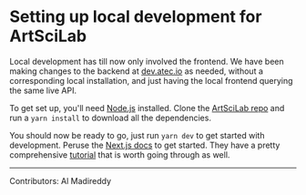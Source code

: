 # Setting up local development for ArtSciLab

Local development has till now only involved the frontend. We have been making changes to the backend at [dev.atec.io](https://dev.atec.io) as needed, without a corresponding local installation, and just having the local frontend querying the same live API.

To get set up, you'll need [Node.js](https://nodejs.org) installed. Clone the [ArtSciLab repo](https://github.com/artscilab/artscilab) and run a `yarn install` to download all the dependencies. 

You should now be ready to go, just run `yarn dev` to get started with development. Peruse the [Next.js docs](https://nextjs.org/docs/getting-started) to get started. They have a pretty comprehensive [tutorial](https://nextjs.org/learn/basics/create-nextjs-app) that is worth going through as well.  


--- 

Contributors: Al Madireddy 